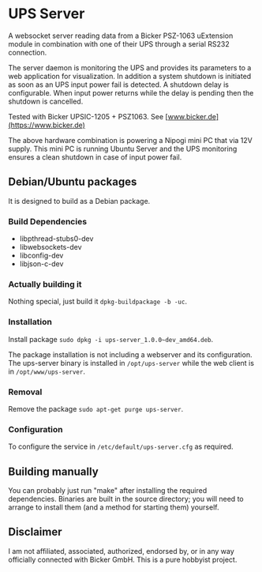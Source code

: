 # UPS Server

A websocket server reading data from a Bicker PSZ-1063 uExtension module in combination with one of their UPS through a serial RS232 connection.

The server daemon is monitoring the UPS and provides its parameters to a web application for visualization. In addition a system shutdown is initiated as soon as an UPS input power fail is detected. A shutdown delay is configurable. When input power returns while the delay is pending then the shutdown is cancelled.

Tested with Bicker UPSIC-1205 + PSZ1063. See [www.bicker.de](https://www.bicker.de)

The above hardware combination is powering a Nipogi mini PC that via 12V supply. This mini PC is running Ubuntu Server and the UPS monitoring ensures a clean shutdown in case of input power fail.

## Debian/Ubuntu packages

It is designed to build as a Debian package.

### Build Dependencies

- libpthread-stubs0-dev
- libwebsockets-dev
- libconfig-dev
- libjson-c-dev

### Actually building it

Nothing special, just build it `dpkg-buildpackage -b -uc`.

### Installation

Install package `sudo dpkg -i ups-server_1.0.0~dev_amd64.deb`.

The package installation is not including a webserver and its configuration. The ups-server binary is installed in `/opt/ups-server` while the web client is in `/opt/www/ups-server`.

### Removal

Remove the package `sudo apt-get purge ups-server`.

### Configuration

To configure the service in `/etc/default/ups-server.cfg` as required.

## Building manually

You can probably just run "make" after installing the required dependencies.
Binaries are built in the source directory; you will need to arrange to
install them (and a method for starting them) yourself.

## Disclaimer

I am not affiliated, associated, authorized, endorsed by, or in any way officially connected with Bicker GmbH. This is a pure hobbyist project.
